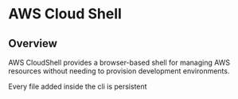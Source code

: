 # AWS Cloud Shell

## Overview

AWS CloudShell provides a browser-based shell for managing AWS resources without needing to provision development environments.

Every file added inside the cli is persistent
